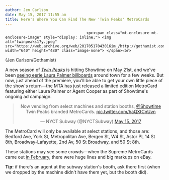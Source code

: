 ```yaml
---
author: Jen Carlson
date: May 15, 2017 11:55 am
title: Here's Where You Can Find The New 'Twin Peaks' MetroCards
---
```


	
										<p><span class="mt-enclosure mt-enclosure-image" style="display: inline;"> <img alt="twinpeaks17y.jpeg" src="https://web.archive.org/web/20170517043016im_/http://gothamist.com/attachments/arts_jen/twinpeaks17y.jpeg" width="640" height="480" class="image-none"> </span><br>
<span class="photo_caption">(Jen Carlson/Gothamist)</span></p>

<p>A new season of <a href="https://web.archive.org/web/20170517043016/http://laist.com/tags/twinpeaks"><em>Twin Peaks</em></a> is hitting Showtime on May 21st, and we&apos;ve been <a href="https://web.archive.org/web/20170517043016/http://gothamist.com/2017/05/03/inside_twin_peaks.php">seeing eerie Laura Palmer billboards</a> around town for a few weeks. But now, just ahead of the premiere, you&apos;ll be able to get your own little piece of the show&apos;s return&#x2014;the MTA has just released a limited edition MetroCard featuring either Laura Palmer or Agent Cooper as part of Showtime&apos;s ongoing ad campaign.</p>

<center><blockquote class="twitter-tweet" data-lang="en"><p lang="en" dir="ltr">Now vending from select machines and station booths, <a href="https://web.archive.org/web/20170517043016/https://twitter.com/Showtime">@Showtime</a> Twin Peaks branded MetroCards. <a href="https://web.archive.org/web/20170517043016/https://t.co/haQXtCnUvn">pic.twitter.com/haQXtCnUvn</a></p>&#x2014; NYCT Subway (@NYCTSubway) <a href="https://web.archive.org/web/20170517043016/https://twitter.com/NYCTSubway/status/864140572017164290">May 15, 2017</a></blockquote>
<script async src="//web.archive.org/web/20170517043016js_/http://platform.twitter.com/widgets.js" charset="utf-8"></script></center>

<p>The MetroCard will only be available at select stations, and those are: Bedford Ave, York St, Metropolitan Ave, Bergen St, W4 St, Astor Pl, 14 St 8th, Broadway-Lafayette, 2nd Av, 50 St Broadway, and 50 St 8th.</p>

<p>These stations may see some crowds&#x2014;when the Supreme MetroCards came out <a href="https://web.archive.org/web/20170517043016/http://gothamist.com/2017/02/21/hybe_beasts_of_the_subway_wild.php">in February</a>, there were huge lines and big markups on eBay.</p>

<p><strong>Tip:</strong> if there&apos;s an agent at the subway station&apos;s booth, ask there first (when we dropped by the machine didn&apos;t have them yet, but the booth did).</p>					
										
									
				